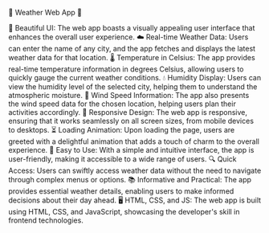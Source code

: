 🌟 Weather Web App 🌟

🌟 Beautiful UI: The web app boasts a visually appealing user interface that enhances the overall user experience.
☁️ Real-time Weather Data: Users can enter the name of any city, and the app fetches and displays the latest weather data for that location.
🌡️ Temperature in Celsius: The app provides real-time temperature information in degrees Celsius, allowing users to quickly gauge the current weather conditions.
💧 Humidity Display: Users can view the humidity level of the selected city, helping them to understand the atmospheric moisture.
💨 Wind Speed Information: The app also presents the wind speed data for the chosen location, helping users plan their activities accordingly.
📱 Responsive Design: The web app is responsive, ensuring that it works seamlessly on all screen sizes, from mobile devices to desktops.
⏳ Loading Animation: Upon loading the page, users are greeted with a delightful animation that adds a touch of charm to the overall experience.
🎯 Easy to Use: With a simple and intuitive interface, the app is user-friendly, making it accessible to a wide range of users.
🔍 Quick Access: Users can swiftly access weather data without the need to navigate through complex menus or options.
📚 Informative and Practical: The app provides essential weather details, enabling users to make informed decisions about their day ahead.
🖥️ HTML, CSS, and JS: The web app is built using HTML, CSS, and JavaScript, showcasing the developer's skill in frontend technologies.
